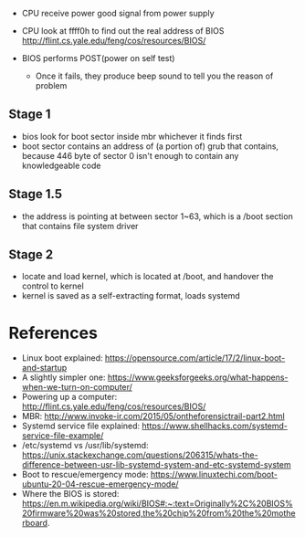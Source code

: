 - CPU receive power good signal from power supply
- CPU look at ffff0h to find out the real address of BIOS
http://flint.cs.yale.edu/feng/cos/resources/BIOS/

- BIOS performs POST(power on self test)
  - Once it fails, they produce beep sound to tell you the reason of problem

## Stage 1
- bios look for boot sector inside mbr whichever it finds first
- boot sector contains an address of (a portion of) grub that contains, because 446 byte of sector 0 isn't enough to contain any knowledgeable code

## Stage 1.5
- the address is pointing at between sector 1~63, which is a /boot section that contains file system driver

## Stage 2
- locate and load kernel, which is located at /boot, and handover the control to kernel
- kernel is saved as a self-extracting format, loads systemd

# References
- Linux boot explained: https://opensource.com/article/17/2/linux-boot-and-startup
- A slightly simpler one: https://www.geeksforgeeks.org/what-happens-when-we-turn-on-computer/
- Powering up a computer: http://flint.cs.yale.edu/feng/cos/resources/BIOS/
- MBR: http://www.invoke-ir.com/2015/05/ontheforensictrail-part2.html
- Systemd service file explained: https://www.shellhacks.com/systemd-service-file-example/
- /etc/systemd vs /usr/lib/systemd: https://unix.stackexchange.com/questions/206315/whats-the-difference-between-usr-lib-systemd-system-and-etc-systemd-system
- Boot to rescue/emergency mode: https://www.linuxtechi.com/boot-ubuntu-20-04-rescue-emergency-mode/
- Where the BIOS is stored: 
https://en.m.wikipedia.org/wiki/BIOS#:~:text=Originally%2C%20BIOS%20firmware%20was%20stored,the%20chip%20from%20the%20motherboard.
